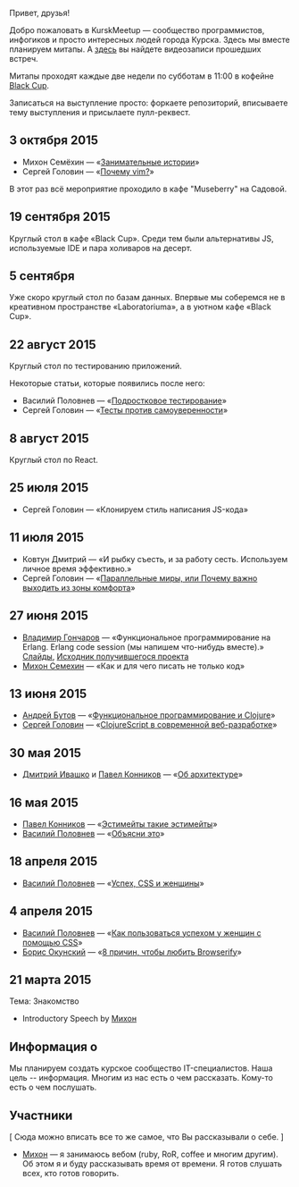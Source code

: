 Привет, друзья!

Добро пожаловать в KurskMeetup — сообщество программистов, инфогиков и просто интересных людей города Курска. Здесь мы вместе планируем митапы. А [здесь](http://www.youtube.com/channel/UCTyKgAbpgMEwfETFEE4aFpw) вы найдете видеозаписи прошедших встреч.

Митапы проходят каждые две недели по субботам в 11:00 в кофейне [Black Cup](https://maps.yandex.ru/8/kursk/?ll=36.192801%2C51.743227&z=18&whatshere%5Bpoint%5D=36.193775%2C51.743299&whatshere%5Bzoom%5D=18).

Записаться на выступление просто: форкаете репозиторий, вписываете тему выступления и присылаете пулл-реквест.

## 3 октября 2015

* Михон Семёхин — &laquo;[Занимательные истории](http://diversiya.github.io/stories/)&raquo;
* Сергей Головин — &laquo;[Почему vim?](http://daynin.github.io/why-vim/#/)&raquo;

В этот раз всё мероприятие проходило в кафе "Museberry" на Садовой.

## 19 сентября 2015

Круглый стол в кафе &laquo;Black Cup&raquo;. Среди тем были альтернативы JS, используемые IDE и пара холиваров на десерт.

## 5 сентября

Уже скоро круглый стол по базам данных. Впервые мы соберемся не в креативном пространстве &laquo;Laboratoriumа&raquo;, а в уютном кафе &laquo;Black Cup&raquo;.

## 22 август 2015

Круглый стол по тестированию приложений.

Некоторые статьи, которые появились после него:

* Василий Половнев — &laquo;[Подростковое тестирование](http://vasily.polovnyov.ru/posts/teenage-testing.html)&raquo;
* Сергей Головин — &laquo;[Тесты против самоуверенности](http://daynin.github.io/post/tests-vs-self-confidence/)&raquo;

## 8 август 2015

Круглый стол по React.

## 25 июля 2015

* Сергей Головин — &laquo;Клонируем стиль написания JS-кода&raquo;

## 11 июля 2015

* Ковтун Дмитрий — &laquo;И рыбку съесть, и за работу сесть. Используем личное время эффективно.&raquo;
* Сергей Головин — &laquo;[Параллельные миры, или Почему важно выходить из зоны комфорта](http://daynin.github.io/parallel-worlds/#/)&raquo;

## 27 июня 2015

* [Владимир Гончаров](https://github.com/cleverfox) — &laquo;Функциональное программирование на Erlang. Erlang code session (мы напишем что-нибудь вместе).&raquo;
  [Слайды](https://github.com/cleverfox/erlang_presentation),
  [Исходник получившегося проекта](https://github.com/kurskmeetup/erlang_demo_chat)
* [Михон Семехин](https://github.com/diversiya) — &laquo;Как и для чего писать не только код&raquo;

## 13 июня 2015

* [Андрей Бутов](https://github.com/abtv) — &laquo;[Функциональное программирование и Clojure](http://abtv.github.io/fp-clojure-presentation/#/)&raquo;
* [Сергей Головин](https://github.com/daynin) — &laquo;[ClojureScript в современной веб-разработке](http://daynin.github.io/clojurescript-presentation/#/)&raquo;

## 30 мая 2015

* [Дмитрий Ивашко](https://github.com/dmitriiivashko) и [Павел Конников](https://github.com/pakon) — &laquo;[Об архитектуре](http://www.youtube.com/watch?v=e2BSKtdNFJY)&raquo;

## 16 мая 2015

* [Павел Конников](https://github.com/pakon) — &laquo;[Эстимейты такие эстимейты](https://docs.google.com/presentation/d/1QVVE2ofs9FISixWOXFtKmUJua-Re-e0acxrAQ28vnXs/edit)&raquo;
* [Василий Половнев](https://github.com/vast) — &laquo;[Объясни это](http://kurskmeetup.github.io/explain-this-keynote/)&raquo;


## 18 апреля 2015

* [Василий Половнев](https://github.com/vast) — &laquo;[Успех, CSS и женщины](http://kurskmeetup.github.io/keynote-success-with-css/part2.html)&raquo;

## 4 апреля 2015

* [Василий Половнев](https://github.com/vast) — &laquo;[Как пользоваться успехом у женщин с помощью CSS](https://kurskmeetup.github.io/keynote-success-with-css)&raquo;
* [Борис Окунский](https://github.com/inca) — &laquo;[8 причин, чтобы любить Browserify](https://kurskmeetup.github.io/keynote-browserify)&raquo;

## 21 марта 2015

Тема: Знакомство

* Introductory Speech by [Михон](https://github.com/diversiya)

## Информация о

Мы планируем создать курское сообщество IT-специалистов. Наша цель -- информация.
Многим из нас есть о чем рассказать. Кому-то есть о чем послушать.

## Участники


[ Сюда можно вписать все то же самое, что Вы рассказывали о себе. ]

* [Михон](https://github.com/diversiya) — я занимаюсь вебом (ruby, RoR, coffee и многим другим). Об этом я и буду рассказывать время от времени. Я готов слушать всех, кто готов говорить.

